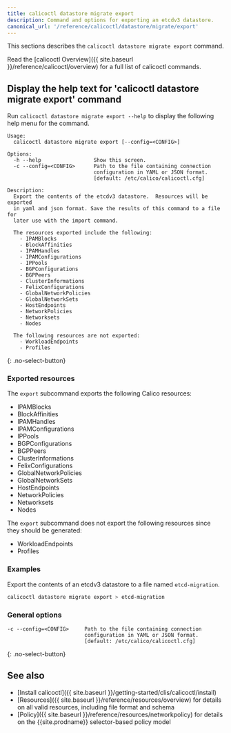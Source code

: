 ```yaml
---
title: calicoctl datastore migrate export
description: Command and options for exporting an etcdv3 datastore.
canonical_url: '/reference/calicoctl/datastore/migrate/export'
---
```


This sections describes the `calicoctl datastore migrate export` command.

Read the [calicoctl Overview]({{ site.baseurl }}/reference/calicoctl/overview)
for a full list of calicoctl commands.

## Display the help text for 'calicoctl datastore migrate export' command

Run `calicoctl datastore migrate export --help` to display the following help menu for the
command.

```
Usage:
  calicoctl datastore migrate export [--config=<CONFIG>]

Options:
  -h --help                 Show this screen.
  -c --config=<CONFIG>      Path to the file containing connection
                            configuration in YAML or JSON format.
                            [default: /etc/calico/calicoctl.cfg]

Description:
  Export the contents of the etcdv3 datastore.  Resources will be exported
  in yaml and json format. Save the results of this command to a file for
  later use with the import command.

  The resources exported include the following:
    - IPAMBlocks
    - BlockAffinities
    - IPAMHandles
    - IPAMConfigurations
    - IPPools
    - BGPConfigurations
    - BGPPeers
    - ClusterInformations
    - FelixConfigurations
    - GlobalNetworkPolicies
    - GlobalNetworkSets
    - HostEndpoints
    - NetworkPolicies
    - Networksets
    - Nodes

  The following resources are not exported:
    - WorkloadEndpoints
    - Profiles
```
{: .no-select-button}

### Exported resources

The `export` subcommand exports the following Calico resources:
- IPAMBlocks
- BlockAffinities
- IPAMHandles
- IPAMConfigurations
- IPPools
- BGPConfigurations
- BGPPeers
- ClusterInformations
- FelixConfigurations
- GlobalNetworkPolicies
- GlobalNetworkSets
- HostEndpoints
- NetworkPolicies
- Networksets
- Nodes

The `export` subcommand does not export the following resources
since they should be generated:
- WorkloadEndpoints
- Profiles

### Examples

Export the contents of an etcdv3 datastore to a file named `etcd-migration`.

```bash
calicoctl datastore migrate export > etcd-migration
```

### General options

```
-c --config=<CONFIG>     Path to the file containing connection
                         configuration in YAML or JSON format.
                         [default: /etc/calico/calicoctl.cfg]
```
{: .no-select-button}

## See also

-  [Install calicoctl]({{ site.baseurl }}/getting-started/clis/calicoctl/install)
-  [Resources]({{ site.baseurl }}/reference/resources/overview) for details on all valid resources, including file format
   and schema
-  [Policy]({{ site.baseurl }}/reference/resources/networkpolicy) for details on the {{site.prodname}} selector-based policy model
